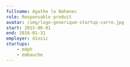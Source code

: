 ```yaml
---
fullname: Agathe le Nahenec
role: Responsable produit
avatar: /img/logo-generique-startup-carre.jpg
start: 2015-06-01
end: 2016-01-31
employer: dinsic
startups:
    - mdph
    - embauche
---
```

